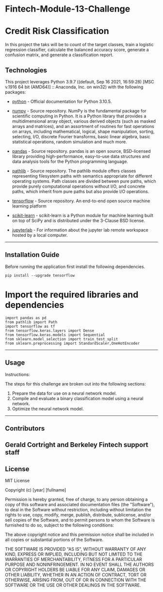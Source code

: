 # Fintech-Module-13-Challenge


# Credit Risk Classification

In this project the taks will be to count of the target classes, train a logistic regression classifier, calculate the balanced accuracy score, generate a confusion matrix, and generate a classification report.

## Technologies

This project leverages Python 3.9.7 ((default, Sep 16 2021, 16:59:28) [MSC v.1916 64 bit (AMD64)] :: Anaconda, Inc. on win32) with the following packages:
 
* [python](https://www.python.org/) - Official documentation for Python 3.10.5. 
  
* [numpy](https://numpy.org/doc/stable/) - Source repository. 
NumPy is the fundamental package for scientific computing in Python. It is a Python library that provides a multidimensional array object, various derived objects (such as masked arrays and matrices), and an assortment of routines for fast operations on arrays, including mathematical, logical, shape manipulation, sorting, selecting, I/O, discrete Fourier transforms, basic linear algebra, basic statistical operations, random simulation and much more.

* [pandas](https://pandas.pydata.org/docs/) - Source repository. 
pandas is an open source, BSD-licensed library providing high-performance, easy-to-use data structures and data analysis tools for the Python programming language.

* [pathlib](https://docs.python.org/3/library/pathlib.html) - Source repository. 
The pathlib module offers classes representing filesystem paths with semantics appropriate for different operating systems. Path classes are divided between pure paths, which provide purely computational operations without I/O, and concrete paths, which inherit from pure paths but also provide I/O operations.

* [tensorflow](https://www.tensorflow.org/) - Source repository. 
An end-to-end open source machine learning platform 

* [scikit-learn](https://github.com/scikit-learn/scikit-learn) - scikit-learn is a Python module for machine learning built on top of SciPy and is distributed under the 3-Clause BSD license.

* [jupyterlab](https://jupyterlab.readthedocs.io/en/stable/user/urls.html#managing-workspaces-ui) - For information about the jupyter lab remote workspace hosted by a local computer.

---

## Installation Guide

Before running the application first install the following dependencies.

```
pip install --upgrade tensorflow
```

# Import the required libraries and dependencies
```
import pandas as pd
from pathlib import Path
import tensorflow as tf
from tensorflow.keras.layers import Dense
from tensorflow.keras.models import Sequential
from sklearn.model_selection import train_test_split
from sklearn.preprocessing import StandardScaler,OneHotEncoder

```
---

## Usage

Instructions:

The steps for this challenge are broken out into the following sections:

1. Prepare the data for use on a neural network model.
2. Compile and evaluate a binary classification model using a neural network.
3. Optimize the neural network model.


---

## Contributors

Gerald Cortright and Berkeley Fintech support staff
---

## License

MIT License

Copyright (c) [year] [fullname]

Permission is hereby granted, free of charge, to any person obtaining a copy
of this software and associated documentation files (the "Software"), to deal
in the Software without restriction, including without limitation the rights
to use, copy, modify, merge, publish, distribute, sublicense, and/or sell
copies of the Software, and to permit persons to whom the Software is
furnished to do so, subject to the following conditions:

The above copyright notice and this permission notice shall be included in all
copies or substantial portions of the Software.

THE SOFTWARE IS PROVIDED "AS IS", WITHOUT WARRANTY OF ANY KIND, EXPRESS OR
IMPLIED, INCLUDING BUT NOT LIMITED TO THE WARRANTIES OF MERCHANTABILITY,
FITNESS FOR A PARTICULAR PURPOSE AND NONINFRINGEMENT. IN NO EVENT SHALL THE
AUTHORS OR COPYRIGHT HOLDERS BE LIABLE FOR ANY CLAIM, DAMAGES OR OTHER
LIABILITY, WHETHER IN AN ACTION OF CONTRACT, TORT OR OTHERWISE, ARISING FROM,
OUT OF OR IN CONNECTION WITH THE SOFTWARE OR THE USE OR OTHER DEALINGS IN THE
SOFTWARE.

